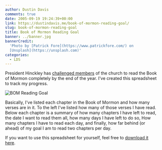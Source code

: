 ```yaml
---
author: Dustin Davis
comments: true
date: 2005-09-19 19:24:39+00:00
link: https://dustindavis.me/book-of-mormon-reading-goal/
slug: book-of-mormon-reading-goal
title: Book of Mormon Reading Goal
banner: ../banner.jpg
bannerCredit:
  'Photo by [Patrick Fore](https://www.patrickfore.com/) on
  [Unsplash](https://unsplash.com)'
categories:
  - LDS
---
```


President Hinckley has
[challenged members](http://www.lds.org/library/display/0,4945,2043-1-3156-1,00.html)
of the church to read the Book of Mormon completely by the end of the year. I've
created this spreadsheet to track my progress.

![BOM Reading Goal](https://dustindavis.me/images/bom_status_snip.png)

Basically, I've listed each chapter in the Book of Mormon and how many verses
are in it. To the left I've listed how many of those verses I have read. Below
each chapter is a summary of how many chapters I have left to read, the date I
want to read them all, how many days I have left to do so, How many chapters I
have to read each day, and finally, how far behind (or ahead) of my goal I am to
read two chapters per day.

If you want to use this spreadsheet for yourself, feel free to
[download it here](https://dustindavis.me/images/BookofMormon.xls).
